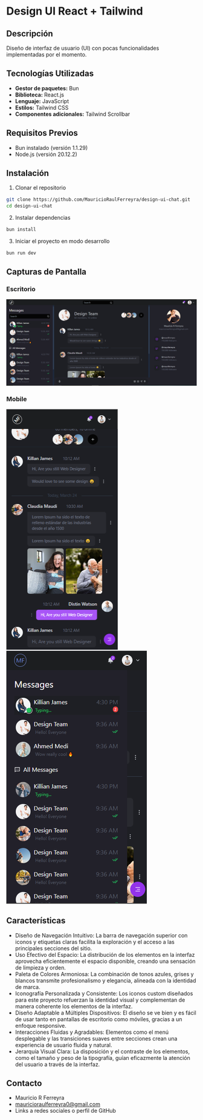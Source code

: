 # Design UI React + Tailwind

## Descripción

Diseño de interfaz de usuario (UI) con pocas funcionalidades implementadas por el momento.

## Tecnologías Utilizadas

- **Gestor de paquetes:** Bun
- **Biblioteca:** React.js
- **Lenguaje:** JavaScript
- **Estilos:** Tailwind CSS
- **Componentes adicionales:** Tailwind Scrollbar

## Requisitos Previos

- Bun instalado (versión 1.1.29)
- Node.js (versión 20.12.2)

## Instalación

1. Clonar el repositorio

```bash
git clone https://github.com/MauricioRaulFerreyra/design-ui-chat.git
cd design-ui-chat
```

2. Instalar dependencias

```bash
bun install
```

3. Iniciar el proyecto en modo desarrollo

```bash
bun run dev
```

## Capturas de Pantalla

### Escritorio

![Pantalla Desktop](./src/assets/foto-pantalla-entera.png)

### Mobile

![Pantalla Mobile 1](./src/assets/pantalla-movil.png)
![Pantalla Mobile 2](./src/assets/pantalla-chat-usuarios.png)

## Características

- Diseño de Navegación Intuitivo: La barra de navegación superior con iconos y etiquetas claras facilita la exploración y el acceso a las principales secciones del sitio.
- Uso Efectivo del Espacio: La distribución de los elementos en la interfaz aprovecha eficientemente el espacio disponible, creando una sensación de limpieza y orden.
- Paleta de Colores Armoniosa: La combinación de tonos azules, grises y blancos transmite profesionalismo y elegancia, alineada con la identidad de marca.
- Iconografía Personalizada y Consistente: Los iconos custom diseñados para este proyecto refuerzan la identidad visual y complementan de manera coherente los elementos de la interfaz.
- Diseño Adaptable a Múltiples Dispositivos: El diseño se ve bien y es fácil de usar tanto en pantallas de escritorio como móviles, gracias a un enfoque responsive.
- Interacciones Fluidas y Agradables: Elementos como el menú desplegable y las transiciones suaves entre secciones crean una experiencia de usuario fluida y natural.
- Jerarquía Visual Clara: La disposición y el contraste de los elementos, como el tamaño y peso de la tipografía, guían eficazmente la atención del usuario a través de la interfaz.

## Contacto

- Mauricio R Ferreyra
- mauricioraulferreyra0@gmail.com
- Links a redes sociales o perfil de GitHub
